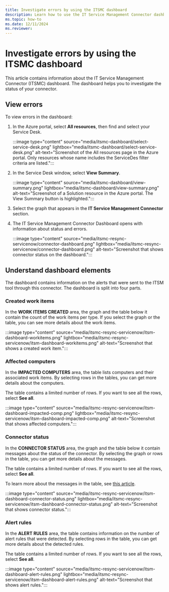 ```yaml
---
title: Investigate errors by using the ITSMC dashboard
description: Learn how to use the IT Service Management Connector dashboard to investigate errors.  
ms.topic: how-to
ms.date: 12/11/2024
ms.reviewer: 
---
```


# Investigate errors by using the ITSMC dashboard

This article contains information about the IT Service Management Connector (ITSMC) dashboard. The dashboard helps you to investigate the status of your connector.

## View errors

To view errors in the dashboard:

1. In the Azure portal, select **All resources**, then find and select your Service Desk.

   :::image type="content" source="media/itsmc-dashboard/select-service-desk.png" lightbox="media/itsmc-dashboard/select-service-desk.png" alt-text="Screenshot of the All resources page in the Azure portal. Only resources whose name includes the ServiceDes filter criteria are listed.":::

1. In the Service Desk window, select **View Summary**.

   :::image type="content" source="media/itsmc-dashboard/view-summary.png" lightbox="media/itsmc-dashboard/view-summary.png" alt-text="Screenshot of a Solution resource in the Azure portal. The View Summary button is highlighted.":::

1. Select the graph that appears in the **IT Service Management Connector** section.

1. The IT Service Management Connector Dashboard opens with information about status and errors.

   :::image type="content" source="media/itsmc-resync-servicenow/connector-dashboard.png" lightbox="media/itsmc-resync-servicenow/connector-dashboard.png" alt-text="Screenshot that shows connector status on the dashboard.":::

## Understand dashboard elements

The dashboard contains information on the alerts that were sent to the ITSM tool through this connector. The dashboard is split into four parts.

### Created work items 

In the **WORK ITEMS CREATED** area, the graph and the table below it contain the count of the work items per type. If you select the graph or the table, you can see more details about the work items.

:::image type="content" source="media/itsmc-resync-servicenow/itsm-dashboard-workitems.png" lightbox="media/itsmc-resync-servicenow/itsm-dashboard-workitems.png" alt-text="Screenshot that shows a created work item.":::

### Affected computers 

In the **IMPACTED COMPUTERS** area, the table lists computers and their associated work items. By selecting rows in the tables, you can get more details about the computers.

The table contains a limited number of rows. If you want to see all the rows, select **See all**.

:::image type="content" source="media/itsmc-resync-servicenow/itsm-dashboard-impacted-comp.png" lightbox="media/itsmc-resync-servicenow/itsm-dashboard-impacted-comp.png" alt-text="Screenshot that shows affected computers.":::

### Connector status 

In the **CONNECTOR STATUS** area, the graph and the table below it contain messages about the status of the connector. By selecting the graph or rows in the table, you can get more details about the messages.

The table contains a limited number of rows. If you want to see all the rows, select **See all**.

To learn more about the messages in the table, see [this article](itsmc-dashboard-errors.md).

:::image type="content" source="media/itsmc-resync-servicenow/itsm-dashboard-connector-status.png" lightbox="media/itsmc-resync-servicenow/itsm-dashboard-connector-status.png" alt-text="Screenshot that shows connector status.":::

### Alert rules 

In the **ALERT RULES** area, the table contains information on the number of alert rules that were detected. By selecting rows in the table, you can get more details about the detected rules.
    
The table contains a limited number of rows. If you want to see all the rows, select **See all**.

:::image type="content" source="media/itsmc-resync-servicenow/itsm-dashboard-alert-rules.png" lightbox="media/itsmc-resync-servicenow/itsm-dashboard-alert-rules.png" alt-text="Screenshot that shows alert rules.":::
